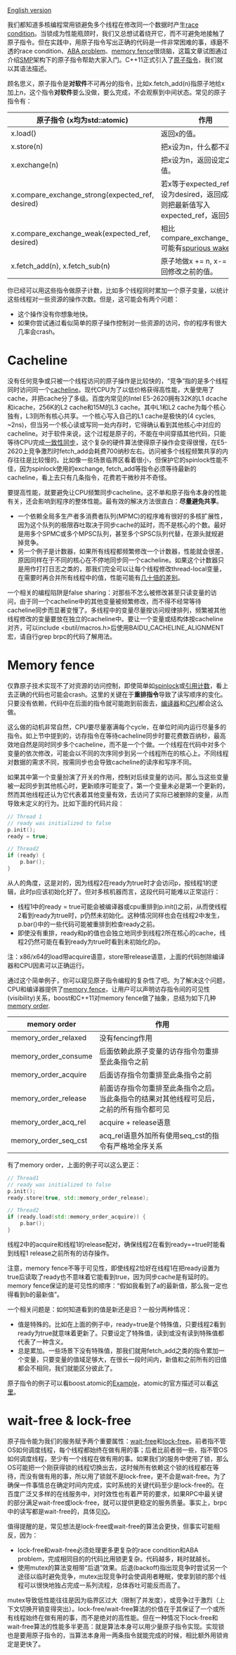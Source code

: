 [English version](../en/atomic_instructions.md)

我们都知道多核编程常用锁避免多个线程在修改同一个数据时产生[race condition](http://en.wikipedia.org/wiki/Race_condition)。当锁成为性能瓶颈时，我们又总想试着绕开它，而不可避免地接触了原子指令。但在实践中，用原子指令写出正确的代码是一件非常困难的事，琢磨不透的race condition、[ABA problem](https://en.wikipedia.org/wiki/ABA_problem)、[memory fence](https://en.wikipedia.org/wiki/Memory_barrier)很烧脑，这篇文章试图通过介绍[SMP](http://en.wikipedia.org/wiki/Symmetric_multiprocessing)架构下的原子指令帮助大家入门。C++11正式引入了[原子指令](http://en.cppreference.com/w/cpp/atomic/atomic)，我们就以其语法描述。

顾名思义，原子指令是**对软件**不可再分的指令，比如x.fetch_add(n)指原子地给x加上n，这个指令**对软件**要么没做，要么完成，不会观察到中间状态。常见的原子指令有：

| 原子指令 (x均为std::atomic<int>)               | 作用                                       |
| ---------------------------------------- | ---------------------------------------- |
| x.load()                                 | 返回x的值。                                   |
| x.store(n)                               | 把x设为n，什么都不返回。                            |
| x.exchange(n)                            | 把x设为n，返回设定之前的值。                          |
| x.compare_exchange_strong(expected_ref, desired) | 若x等于expected_ref，则设为desired，返回成功；否则把最新值写入expected_ref，返回失败。 |
| x.compare_exchange_weak(expected_ref, desired) | 相比compare_exchange_strong可能有[spurious wakeup](http://en.wikipedia.org/wiki/Spurious_wakeup)。 |
| x.fetch_add(n), x.fetch_sub(n)           | 原子地做x += n, x-= n，返回修改之前的值。              |

你已经可以用这些指令做原子计数，比如多个线程同时累加一个原子变量，以统计这些线程对一些资源的操作次数。但是，这可能会有两个问题：

- 这个操作没有你想象地快。
- 如果你尝试通过看似简单的原子操作控制对一些资源的访问，你的程序有很大几率会crash。

# Cacheline

没有任何竞争或只被一个线程访问的原子操作是比较快的，“竞争”指的是多个线程同时访问同一个[cacheline](https://en.wikipedia.org/wiki/CPU_cache#Cache_entries)。现代CPU为了以低价格获得高性能，大量使用了cache，并把cache分了多级。百度内常见的Intel E5-2620拥有32K的L1 dcache和icache，256K的L2 cache和15M的L3 cache。其中L1和L2 cache为每个核心独有，L3则所有核心共享。一个核心写入自己的L1 cache是极快的(4 cycles, ~2ns)，但当另一个核心读或写同一处内存时，它得确认看到其他核心中对应的cacheline。对于软件来说，这个过程是原子的，不能在中间穿插其他代码，只能等待CPU完成[一致性同步](https://en.wikipedia.org/wiki/Cache_coherence)，这个复杂的硬件算法使得原子操作会变得很慢，在E5-2620上竞争激烈时fetch_add会耗费700纳秒左右。访问被多个线程频繁共享的内存往往是比较慢的。比如像一些场景临界区看着很小，但保护它的spinlock性能不佳，因为spinlock使用的exchange, fetch_add等指令必须等待最新的cacheline，看上去只有几条指令，花费若干微秒并不奇怪。

要提高性能，就要避免让CPU频繁同步cacheline。这不单和原子指令本身的性能有关，还会影响到程序的整体性能。最有效的解决方法很直白：**尽量避免共享**。

- 一个依赖全局多生产者多消费者队列(MPMC)的程序难有很好的多核扩展性，因为这个队列的极限吞吐取决于同步cache的延时，而不是核心的个数。最好是用多个SPMC或多个MPSC队列，甚至多个SPSC队列代替，在源头就规避掉竞争。
- 另一个例子是计数器，如果所有线程都频繁修改一个计数器，性能就会很差，原因同样在于不同的核心在不停地同步同一个cacheline。如果这个计数器只是用作打打日志之类的，那我们完全可以让每个线程修改thread-local变量，在需要时再合并所有线程中的值，性能可能有[几十倍的差别](bvar.md)。

一个相关的编程陷阱是false sharing：对那些不怎么被修改甚至只读变量的访问，由于同一个cacheline中的其他变量被频繁修改，而不得不经常等待cacheline同步而显著变慢了。多线程中的变量尽量按访问规律排列，频繁被其他线程修改的变量要放在独立的cacheline中。要让一个变量或结构体按cacheline对齐，可以include \<butil/macros.h\>后使用BAIDU_CACHELINE_ALIGNMENT宏，请自行grep brpc的代码了解用法。

# Memory fence

仅靠原子技术实现不了对资源的访问控制，即使简单如[spinlock](https://en.wikipedia.org/wiki/Spinlock)或[引用计数](https://en.wikipedia.org/wiki/Reference_counting)，看上去正确的代码也可能会crash。这里的关键在于**重排指令**导致了读写顺序的变化。只要没有依赖，代码中在后面的指令就可能跑到前面去，[编译器](http://preshing.com/20120625/memory-ordering-at-compile-time/)和[CPU](https://en.wikipedia.org/wiki/Out-of-order_execution)都会这么做。

这么做的动机非常自然，CPU要尽量塞满每个cycle，在单位时间内运行尽量多的指令。如上节中提到的，访存指令在等待cacheline同步时要花费数百纳秒，最高效地自然是同时同步多个cacheline，而不是一个个做。一个线程在代码中对多个变量的依次修改，可能会以不同的次序同步到另一个线程所在的核心上。不同线程对数据的需求不同，按需同步也会导致cacheline的读序和写序不同。

如果其中第一个变量扮演了开关的作用，控制对后续变量的访问。那么当这些变量被一起同步到其他核心时，更新顺序可能变了，第一个变量未必是第一个更新的，然而其他线程还认为它代表着其他变量有效，去访问了实际已被删除的变量，从而导致未定义的行为。比如下面的代码片段：

```c++
// Thread 1
// ready was initialized to false
p.init();
ready = true;
```

```c++
// Thread2
if (ready) {
    p.bar();
}
```
从人的角度，这是对的，因为线程2在ready为true时才会访问p，按线程1的逻辑，此时p应该初始化好了。但对多核机器而言，这段代码可能难以正常运行：

- 线程1中的ready = true可能会被编译器或cpu重排到p.init()之前，从而使线程2看到ready为true时，p仍然未初始化。这种情况同样也会在线程2中发生，p.bar()中的一些代码可能被重排到检查ready之前。
- 即使没有重排，ready和p的值也会独立地同步到线程2所在核心的cache，线程2仍然可能在看到ready为true时看到未初始化的p。

注：x86/x64的load带acquire语意，store带release语意，上面的代码刨除编译器和CPU因素可以正确运行。

通过这个简单例子，你可以窥见原子指令编程的复杂性了吧。为了解决这个问题，CPU和编译器提供了[memory fence](http://en.wikipedia.org/wiki/Memory_barrier)，让用户可以声明访存指令间的可见性(visibility)关系，boost和C++11对memory fence做了抽象，总结为如下几种[memory order](http://en.cppreference.com/w/cpp/atomic/memory_order).

| memory order         | 作用                                       |
| -------------------- | ---------------------------------------- |
| memory_order_relaxed | 没有fencing作用                              |
| memory_order_consume | 后面依赖此原子变量的访存指令勿重排至此条指令之前                 |
| memory_order_acquire | 后面访存指令勿重排至此条指令之前                         |
| memory_order_release | 前面访存指令勿重排至此条指令之后。当此条指令的结果对其他线程可见后，之前的所有指令都可见 |
| memory_order_acq_rel | acquire + release语意                      |
| memory_order_seq_cst | acq_rel语意外加所有使用seq_cst的指令有严格地全序关系        |

有了memory order，上面的例子可以这么更正：

```c++
// Thread1
// ready was initialized to false
p.init();
ready.store(true, std::memory_order_release);
```

```c++
// Thread2
if (ready.load(std::memory_order_acquire)) {
    p.bar();
}
```

线程2中的acquire和线程1的release配对，确保线程2在看到ready==true时能看到线程1 release之前所有的访存操作。

注意，memory fence不等于可见性，即使线程2恰好在线程1在把ready设置为true后读取了ready也不意味着它能看到true，因为同步cache是有延时的。memory fence保证的是可见性的顺序：“假如我看到了a的最新值，那么我一定也得看到b的最新值”。

一个相关问题是：如何知道看到的值是新还是旧？一般分两种情况：

- 值是特殊的。比如在上面的例子中，ready=true是个特殊值，只要线程2看到ready为true就意味着更新了。只要设定了特殊值，读到或没有读到特殊值都代表了一种含义。
- 总是累加。一些场景下没有特殊值，那我们就用fetch_add之类的指令累加一个变量，只要变量的值域足够大，在很长一段时间内，新值和之前所有的旧值都会不相同，我们就能区分彼此了。

原子指令的例子可以看boost.atomic的[Example](http://www.boost.org/doc/libs/1_56_0/doc/html/atomic/usage_examples.html)，atomic的官方描述可以看[这里](http://en.cppreference.com/w/cpp/atomic/atomic)。

# wait-free & lock-free

原子指令能为我们的服务赋予两个重要属性：[wait-free](http://en.wikipedia.org/wiki/Non-blocking_algorithm#Wait-freedom)和[lock-free](http://en.wikipedia.org/wiki/Non-blocking_algorithm#Lock-freedom)。前者指不管OS如何调度线程，每个线程都始终在做有用的事；后者比前者弱一些，指不管OS如何调度线程，至少有一个线程在做有用的事。如果我们的服务中使用了锁，那么OS可能把一个刚获得锁的线程切换出去，这时候所有依赖这个锁的线程都在等待，而没有做有用的事，所以用了锁就不是lock-free，更不会是wait-free。为了确保一件事情总在确定时间内完成，实时系统的关键代码至少是lock-free的。在百度广泛又多样的在线服务中，对时效性也有着严苛的要求，如果RPC中最关键的部分满足wait-free或lock-free，就可以提供更稳定的服务质量。事实上，brpc中的读写都是wait-free的，具体见[IO](io.md)。

值得提醒的是，常见想法是lock-free或wait-free的算法会更快，但事实可能相反，因为：

- lock-free和wait-free必须处理更多更复杂的race condition和ABA problem，完成相同目的的代码比用锁更复杂。代码越多，耗时就越长。
- 使用mutex的算法变相带“后退”效果。后退(backoff)指出现竞争时尝试另一个途径以临时避免竞争，mutex出现竞争时会使调用者睡眠，使拿到锁的那个线程可以很快地独占完成一系列流程，总体吞吐可能反而高了。

mutex导致低性能往往是因为临界区过大（限制了并发度），或竞争过于激烈（上下文切换开销变得突出）。lock-free/wait-free算法的价值在于其保证了一个或所有线程始终在做有用的事，而不是绝对的高性能。但在一种情况下lock-free和wait-free算法的性能多半更高：就是算法本身可以用少量原子指令实现。实现锁也是要用原子指令的，当算法本身用一两条指令就能完成的时候，相比额外用锁肯定是更快了。
